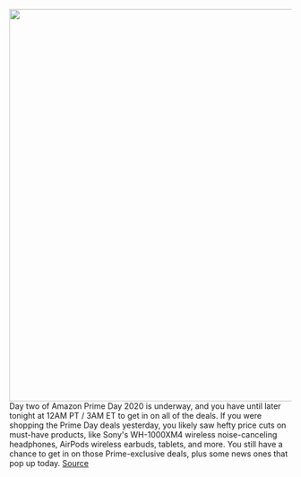 <img src='https://cdn.vox-cdn.com/thumbor/7oxYYDyPyStzOGi-9odKbabmTGI=/0x0:3000x2000/1200x800/filters:focal(1260x760:1740x1240)/cdn.vox-cdn.com/uploads/chorus_image/image/67629342/Prime_Day_Deals_Title_lede_2.0.10.jpg' width='700px' /><br/>
Day two of Amazon Prime Day 2020 is underway, and you have until later tonight at 12AM PT / 3AM ET to get in on all of the deals. If you were shopping the Prime Day deals yesterday, you likely saw hefty price cuts on must-have products, like Sony's WH-1000XM4 wireless noise-canceling headphones, AirPods wireless earbuds, tablets, and more. You still have a chance to get in on those Prime-exclusive deals, plus some news ones that pop up today.
<a href='https://www.theverge.com/21514968/amazon-prime-day-best-deals-games-headphones-gadgets-tech'> Source <a/>